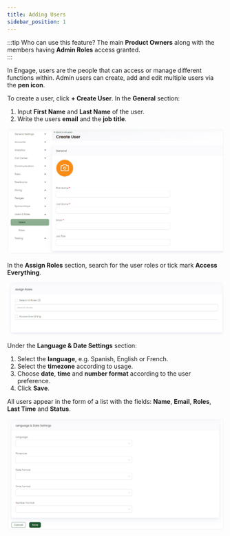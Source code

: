 ```yaml
---
title: Adding Users
sidebar_position: 1
---
```


:::tip Who can use this feature?
The main **Product Owners** along with the members having **Admin Roles** access granted.  
:::

In Engage, users are the people that can access or manage different functions within. Admin users can create, add and edit multiple users via the **pen icon**. 

To create a user, click **+ Create User**. In the **General** section:

1. Input **First Name** and **Last Name** of the user.
2. Write the users **email** and the **job title**.

![General section](./general-section.jpg)

In the **Assign Roles** section, search for the user roles or tick mark **Access Everything**. 

![Assign Roles](./assign-roles.jpg)

Under the **Language & Date Settings** section:

1. Select the **language**, e.g. Spanish, English or French.
2. Select the **timezone** according to usage.
3. Choose **date**, **time** and **number format** according to the user preference.
4. Click **Save**.


All users appear in the form of a list with the fields: **Name**, **Email**, **Roles**, **Last Time** and **Status**.

![Language & Date Settings](./language-date-settings.jpg)
